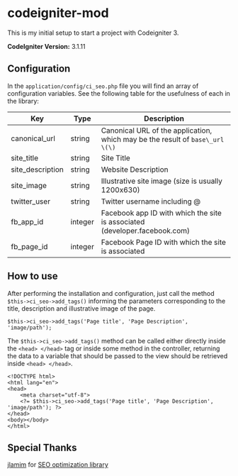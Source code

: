 # codeigniter-mod

This is my initial setup to start a project with Codeigniter 3.

**CodeIgniter Version:** 3.1.11

## Configuration

In the `application/config/ci_seo.php` file you will find an array of configuration variables. See the following table for the usefulness of each in the library:

| Key               | Type    | Description                                                                    |
|-------------------|---------|--------------------------------------------------------------------------------|
| canonical\_url    | string  | Canonical URL of the application, which may be the result of `base\_url \(\)`  |
| site\_title       | string  | Site Title                                                                     |
| site\_description | string  | Website Description                                                            |
| site\_image       | string  | Illustrative site image \(size is usually 1200x630\)                           |
| twitter\_user     | string  | Twitter username including @                                                   |
| fb\_app\_id       | integer | Facebook app ID with which the site is associated \(developer\.facebook\.com\) |
| fb\_page\_id      | integer | Facebook Page ID with which the site is associated                             |

## How to use

After performing the installation and configuration, just call the method `$this->ci_seo->add_tags()` informing the parameters corresponding to the title, description and illustrative image of the page.

```
$this->ci_seo->add_tags('Page title', 'Page Description', 'image/path');
```

The `$this->ci_seo->add_tags()` method can be called either directly inside the `<head> </head>` tag or inside some method in the controller, returning the data to a variable that should be passed to the view should be retrieved inside `<head> </head>`.

```
<!DOCTYPE html>
<html lang="en">
<head>
	<meta charset="utf-8">
    <?= $this->ci_seo->add_tags('Page title', 'Page Description', 'image/path'); ?>
</head>
<body></body>
</html>
```

## Special Thanks

[jlamim][1] for [SEO optimization library][2]

[1]: https://github.com/jlamim
[2]: https://github.com/jlamim/ci-seo
